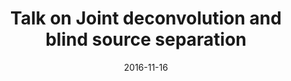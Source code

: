 ---
title: "Talk on Joint deconvolution and blind source separation"
collection: talks
type: "Talk"
permalink: /talks/2016-11-16-physis2016-talk
venue: '<a href="http://www.physis-project.eu/">PHySIS</a> 5<sup>th</sup>technical meeting'
date: 2016-11-16
end: 2016-11-17
location: "Saclay, France"
category: "workshop"
---